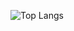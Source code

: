 ![Top Langs](https://github-readme-stats.vercel.app/api/top-langs/?username=AndyIshereBoi&layout=compact)

